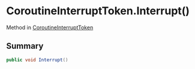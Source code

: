 # CoroutineInterruptToken.Interrupt()

Method in [CoroutineInterruptToken](api/csharp/yarn.unity.effects.coroutineinterrupttoken.md)

## Summary



```csharp
public void Interrupt()
```

